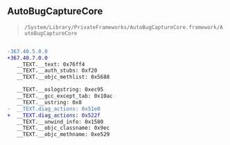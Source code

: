 ## AutoBugCaptureCore

> `/System/Library/PrivateFrameworks/AutoBugCaptureCore.framework/AutoBugCaptureCore`

```diff

-367.40.5.0.0
+367.40.7.0.0
   __TEXT.__text: 0x76ff4
   __TEXT.__auth_stubs: 0xf20
   __TEXT.__objc_methlist: 0x5688

   __TEXT.__oslogstring: 0xec95
   __TEXT.__gcc_except_tab: 0x10ac
   __TEXT.__ustring: 0x8
-  __TEXT.diag_actions: 0x51e0
+  __TEXT.diag_actions: 0x522f
   __TEXT.__unwind_info: 0x1580
   __TEXT.__objc_classname: 0x9ec
   __TEXT.__objc_methname: 0xe529

```
